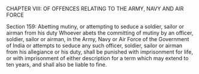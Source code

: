 CHAPTER VIII: OF OFFENCES RELATING TO THE ARMY, NAVY AND AIR FORCE

Section 159: Abetting mutiny, or attempting to seduce a soldier, sailor or airman from his duty
Whoever abets the committing of mutiny by an officer, soldier, sailor or airman, in the Army, Navy or Air Force of the Government of India or attempts to seduce any such officer, soldier, sailor or airman from his allegiance or his duty, shall be punished with imprisonment for life, or with imprisonment of either description for a term which may extend to ten years, and shall also be liable to fine.

